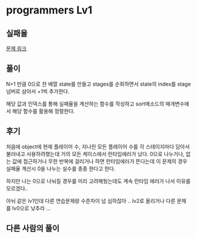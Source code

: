 # programmers Lv1

## 실패율

[문제 링크](https://programmers.co.kr/learn/courses/30/lessons/42889ㅈ)

## 풀이

N+1 만큼 0으로 찬 배열 state를 만들고 stages를 순회하면서 state의 index를 stage 넘버로 삼아서
+1씩 추가한다.

해당 값과 인덱스를 통해 실패율을 계산하는 함수를 작성하고 
sort메소드의 매개변수에서 해당 함수를 활용해 정렬한다.


## 후기

처음에 object에 현재 플레이어 수, 지나친 모든 플레이어 수를 각 스테이지마다 담아서
불러내고 사용하려했는데 거의 모든 케이스에서 런타임에러가 났다.
0으로 나누거나, 없는 값에 접근하거나 무한 반복에 걸리거나 하면 런타임에러가 뜬다는데 
이 문제의 경우 실패율 계산시 0을 나누는 실수를 종종 한다고 한다.

하지만 나는 0으로 나눠질 경우를 미리 고려해뒀는데도 계속 런타임 에러가 나서 이유를 모르겠다..


아뉘 같은 lv1인데 다른 연습문제랑 수준차이 넘 심하잖아 .. lv2로 올리거나 다른 문제를 lv0으로 낮추라 ... 

## 다른 사람의 풀이